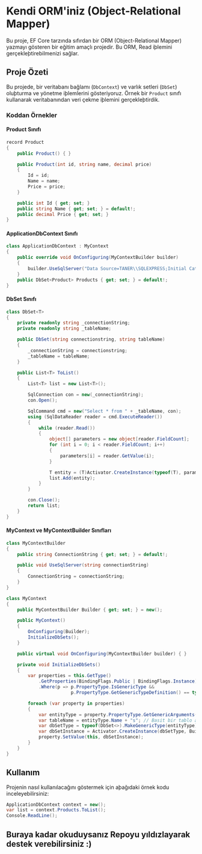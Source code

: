 # Kendi ORM'iniz (Object-Relational Mapper)

Bu proje, EF Core tarzında sıfırdan bir ORM (Object-Relational Mapper) yazmayı gösteren bir eğitim amaçlı projedir. Bu ORM, Read iþlemini gerçekleþtirebilmenizi sağlar.

## Proje Özeti

Bu projede, bir veritabanı bağlamı (`DbContext`) ve varlık setleri (`DbSet`) oluþturma ve yönetme iþlemlerini gösteriyoruz. Örnek bir `Product` sınıfı kullanarak veritabanından veri çekme iþlemini gerçekleþtirdik.

### Koddan Örnekler

#### Product Sınıfı

```csharp
record Product
{
    public Product() { }

    public Product(int id, string name, decimal price)
    {
        Id = id;
        Name = name;
        Price = price;
    }

    public int Id { get; set; }
    public string Name { get; set; } = default!;
    public decimal Price { get; set; }
}
````

#### ApplicationDbContext Sınıfı

```csharp
class ApplicationDbContext : MyContext
{
    public override void OnConfiguring(MyContextBuilder builder)
    {
        builder.UseSqlServer("Data Source=TANER\\SQLEXPRESS;Initial Catalog=TestDb;Integrated Security=True;Connect Timeout=30;Encrypt=True;Trust Server Certificate=True;Application Intent=ReadWrite;Multi Subnet Failover=False");
    }
    public DbSet<Product> Products { get; set; } = default!;
}
````

#### DbSet Sınıfı

```csharp
class DbSet<T>
{
    private readonly string _connectionString;
    private readonly string _tableName;

    public DbSet(string connectionstring, string tableName)
    {
        _connectionString = connectionstring;
        _tableName = tableName;
    }

    public List<T> ToList()
    {
        List<T> list = new List<T>();

        SqlConnection con = new(_connectionString);
        con.Open();

        SqlCommand cmd = new("Select * from " + _tableName, con);
        using (SqlDataReader reader = cmd.ExecuteReader())
        {
            while (reader.Read())
            {
                object[] parameters = new object[reader.FieldCount];
                for (int i = 0; i < reader.FieldCount; i++)
                {
                    parameters[i] = reader.GetValue(i);
                }

                T entity = (T)Activator.CreateInstance(typeof(T), parameters);
                list.Add(entity);
            }
        }

        con.Close();
        return list;
    }
}
````

#### MyContext ve MyContextBuilder Sınıfları

```csharp
class MyContextBuilder
{
    public string ConnectionString { get; set; } = default!;

    public void UseSqlServer(string connectionString)
    {
        ConnectionString = connectionString;
    }
}

class MyContext
{
    public MyContextBuilder Builder { get; set; } = new();

    public MyContext()
    {
        OnConfiguring(Builder);
        InitializeDbSets();
    }

    public virtual void OnConfiguring(MyContextBuilder builder) { }

    private void InitializeDbSets()
    {
        var properties = this.GetType()
            .GetProperties(BindingFlags.Public | BindingFlags.Instance)
            .Where(p => p.PropertyType.IsGenericType &&
                        p.PropertyType.GetGenericTypeDefinition() == typeof(DbSet<>));

        foreach (var property in properties)
        {
            var entityType = property.PropertyType.GetGenericArguments().First();
            var tableName = entityType.Name + "s"; // Basit bir tablo adı belirleme mantığı, özelleþtirilebilir
            var dbSetType = typeof(DbSet<>).MakeGenericType(entityType);
            var dbSetInstance = Activator.CreateInstance(dbSetType, Builder.ConnectionString, tableName);
            property.SetValue(this, dbSetInstance);
        }
    }
}
````

## Kullanım

Projenin nasıl kullanılacağını göstermek için aþağıdaki örnek kodu inceleyebilirsiniz:

```csharp
ApplicationDbContext context = new();
var list = context.Products.ToList();
Console.ReadLine();
```


## Buraya kadar okuduysanız Repoyu yıldızlayarak destek verebilirsiniz :)
